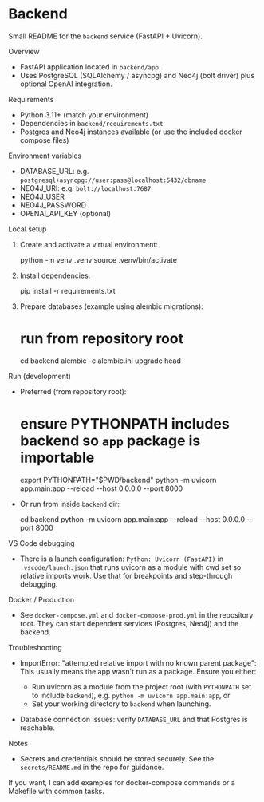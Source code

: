 # Backend

Small README for the `backend` service (FastAPI + Uvicorn).

Overview
- FastAPI application located in `backend/app`.
- Uses PostgreSQL (SQLAlchemy / asyncpg) and Neo4j (bolt driver) plus optional OpenAI integration.

Requirements
- Python 3.11+ (match your environment)
- Dependencies in `backend/requirements.txt`
- Postgres and Neo4j instances available (or use the included docker compose files)

Environment variables
- DATABASE_URL: e.g. `postgresql+asyncpg://user:pass@localhost:5432/dbname`
- NEO4J_URI: e.g. `bolt://localhost:7687`
- NEO4J_USER
- NEO4J_PASSWORD
- OPENAI_API_KEY (optional)

Local setup
1. Create and activate a virtual environment:

   python -m venv .venv
   source .venv/bin/activate

2. Install dependencies:

   pip install -r requirements.txt

3. Prepare databases (example using alembic migrations):

   # run from repository root
   cd backend
   alembic -c alembic.ini upgrade head

Run (development)
- Preferred (from repository root):

  # ensure PYTHONPATH includes backend so `app` package is importable
  export PYTHONPATH="$PWD/backend"
  python -m uvicorn app.main:app --reload --host 0.0.0.0 --port 8000

- Or run from inside `backend` dir:

  cd backend
  python -m uvicorn app.main:app --reload --host 0.0.0.0 --port 8000

VS Code debugging
- There is a launch configuration: `Python: Uvicorn (FastAPI)` in `.vscode/launch.json` that runs uvicorn as a module with cwd set so relative imports work. Use that for breakpoints and step-through debugging.

Docker / Production
- See `docker-compose.yml` and `docker-compose-prod.yml` in the repository root. They can start dependent services (Postgres, Neo4j) and the backend.

Troubleshooting
- ImportError: "attempted relative import with no known parent package": This usually means the app wasn't run as a package. Ensure you either:
  - Run uvicorn as a module from the project root (with `PYTHONPATH` set to include `backend`), e.g. `python -m uvicorn app.main:app`, or
  - Set your working directory to `backend` when launching.

- Database connection issues: verify `DATABASE_URL` and that Postgres is reachable.

Notes
- Secrets and credentials should be stored securely. See the `secrets/README.md` in the repo for guidance.

If you want, I can add examples for docker-compose commands or a Makefile with common tasks.
